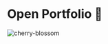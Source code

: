 # Open Portfolio 🌸

![cherry-blossom](https://user-images.githubusercontent.com/123208428/233985808-f48e0a67-2a95-4c77-8f2a-d0c1e1452c7c.png)

